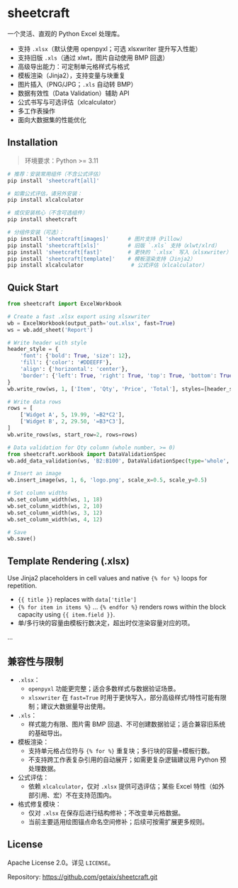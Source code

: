 # sheetcraft

一个灵活、直观的 Python Excel 处理库。

- 支持 `.xlsx`（默认使用 openpyxl；可选 xlsxwriter 提升写入性能）
- 支持旧版 `.xls`（通过 xlwt，图片自动使用 BMP 回退）
- 高级导出能力：可定制单元格样式与格式
- 模板渲染（Jinja2），支持变量与块重复
- 图片插入（PNG/JPG；`.xls` 自动转 BMP）
- 数据有效性（Data Validation）辅助 API
- 公式书写与可选评估（xlcalculator）
- 多工作表操作
- 面向大数据集的性能优化

## Installation

> 环境要求：Python >= 3.11

```bash
# 推荐：安装常用组件（不含公式评估）
pip install 'sheetcraft[all]'

# 如需公式评估，请另外安装：
pip install xlcalculator

# 或仅安装核心（不含可选组件）
pip install sheetcraft

# 分组件安装（可选）：
pip install 'sheetcraft[images]'      # 图片支持（Pillow）
pip install 'sheetcraft[xls]'         # 旧版 `.xls` 支持（xlwt/xlrd）
pip install 'sheetcraft[fast]'        # 更快的 `.xlsx` 写入（xlsxwriter）
pip install 'sheetcraft[template]'    # 模板渲染支持（Jinja2）
pip install xlcalculator               # 公式评估（xlcalculator）
```

## Quick Start

```python
from sheetcraft import ExcelWorkbook

# Create a fast .xlsx export using xlsxwriter
wb = ExcelWorkbook(output_path='out.xlsx', fast=True)
ws = wb.add_sheet('Report')

# Write header with style
header_style = {
    'font': {'bold': True, 'size': 12},
    'fill': {'color': '#DDEEFF'},
    'align': {'horizontal': 'center'},
    'border': {'left': True, 'right': True, 'top': True, 'bottom': True}
}
wb.write_row(ws, 1, ['Item', 'Qty', 'Price', 'Total'], styles=[header_style]*4)

# Write data rows
rows = [
    ['Widget A', 5, 19.99, '=B2*C2'],
    ['Widget B', 2, 29.50, '=B3*C3'],
]
wb.write_rows(ws, start_row=2, rows=rows)

# Data validation for Qty column (whole number, >= 0)
from sheetcraft.workbook import DataValidationSpec
wb.add_data_validation(ws, 'B2:B100', DataValidationSpec(type='whole', operator='>=', formula1='0'))

# Insert an image
wb.insert_image(ws, 1, 6, 'logo.png', scale_x=0.5, scale_y=0.5)

# Set column widths
wb.set_column_width(ws, 1, 18)
wb.set_column_width(ws, 2, 10)
wb.set_column_width(ws, 3, 12)
wb.set_column_width(ws, 4, 12)

# Save
wb.save()
```

## Template Rendering (.xlsx)

Use Jinja2 placeholders in cell values and native `{% for %}` loops for repetition.

- `{{ title }}` replaces with `data['title']`
- `{% for item in items %}` ... `{% endfor %}` renders rows within the block capacity using `{{ item.field }}`.
- 单/多行块的容量由模板行数决定，超出时仅渲染容量对应的项。

...

## 兼容性与限制

- `.xlsx`：
  - `openpyxl` 功能更完整；适合多数样式与数据验证场景。
  - `xlsxwriter` 在 `fast=True` 时用于更快写入，部分高级样式/特性可能有限制；建议大数据量导出使用。
- `.xls`：
  - 样式能力有限、图片需 BMP 回退、不可创建数据验证；适合兼容旧系统的基础导出。
- 模板渲染：
  - 支持单元格占位符与 `{% for %}` 重复块；多行块的容量=模板行数。
  - 不支持跨工作表复杂引用的自动展开；如需更复杂逻辑建议用 Python 预处理数据。
- 公式评估：
  - 依赖 `xlcalculator`，仅对 `.xlsx` 提供可选评估；某些 Excel 特性（如外部引用、宏）不在支持范围内。
- 格式修复模块：
  - 仅对 `.xlsx` 在保存后进行结构修补；不改变单元格数据。
  - 当前主要适用绘图锚点命名空间修补；后续可按需扩展更多规则。

## License

Apache License 2.0。详见 `LICENSE`。

Repository: https://github.com/getaix/sheetcraft.git